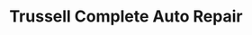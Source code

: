 ---
title: "Trussell Complete Auto Repair"
url: /niles/trussell-complete-auto-repair/
shop: Autowerkstatt
---